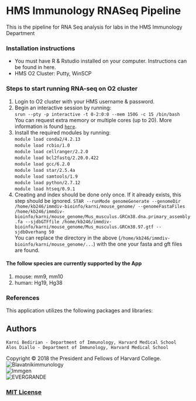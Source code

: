 # HMS Immunology RNASeq Pipeline
This is the pipeline for RNA Seq analysis for labs in the HMS Immunology Department



### Installation instructions
- You must have R & Rstudio installed on your computer. Instructions can be found in here.
- HMS O2 Cluster: Putty, WinSCP

### Steps to start running RNA-seq on O2 cluster 
1. Login to O2 cluster with your HMS username & password. 
2. Begin an interactive session by running:<br>
	`srun --pty -p interactive -t 0-2:0:0 --mem 150G -c 15 /bin/bash`<br>
	You can request extra memory or multiple cores (up to 20). More information is found [`here`](https://wiki.rc.hms.harvard.edu/display/O2/Using+Slurm+Basic).
3. Install the required modules by running:<br> 
	`module load conda2/4.2.13`<br>
	`module load rcbio/1.0`<br>
	`module load cellranger/2.2.0`<br>
	`module load bcl2fastq/2.20.0.422`<br>
	`module load gcc/6.2.0`<br>
	`module load star/2.5.4a`<br>
	`module load samtools/1.9`<br>
	`module load python/2.7.12`<br>
	`module load htseq/0.9.1`<br>
4. Creating and index should be done only once. If it already exists, this step should be ignored. 
	`STAR --runMode genomeGenerate --genomeDir /home/kb246/immdiv-bioinfo/karni/mouse_genome/ --genomeFastaFiles /home/kb246/immdiv-bioinfo/karni/mouse_genome/Mus_musculus.GRCm38.dna.primary_assembly.fa --sjdbGTFfile /home/kb246/immdiv-bioinfo/karni/mouse_genome/Mus_musculus.GRCm38.97.gtf --sjdbOverhang 50`<br>
	You can replace the directory in the above (`/home/kb246/immdiv-bioinfo/karni/mouse_genome/...`) with the one your fasta and gft files are found.



#### The follow species are currently supported by the App
1. mouse: mm9, mm10 <br>
2. human: Hg19, Hg38 <br>


### References
This application utilizes the following packages and libraries:<br>



Authors
--------------------
	Karni Bedirian - Department of Immunology, Harvard Medical School
	Alos Diallo - Department of Immunology, Harvard Medical School
  	
Copyright © 2018 the President and Fellows of Harvard College.
![Blavatnikimmunology](https://storage.googleapis.com/gencode_ch_data/Blavatnikimmunology.jpg)  
![Immgen](https://storage.googleapis.com/gencode_ch_data/immgen.png)  
![EVERGRANDE](https://storage.googleapis.com/gencode_ch_data/evergrande_logo_footer2.png)

### [MIT License](https://github.com/alosdiallo/HiC_Network_Viz_tool/blob/master/Licence.txt)
